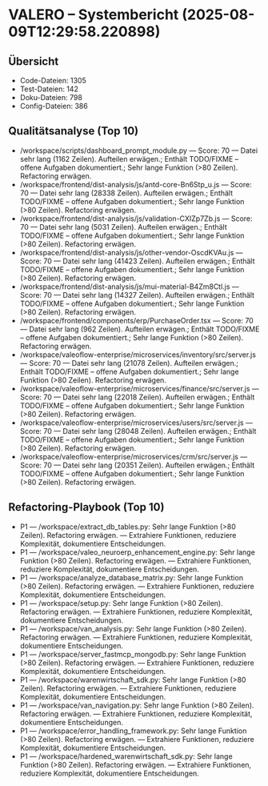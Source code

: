 # VALERO – Systembericht (2025-08-09T12:29:58.220898)

## Übersicht
- Code-Dateien: 1305
- Test-Dateien: 142
- Doku-Dateien: 798
- Config-Dateien: 386

## Qualitätsanalyse (Top 10)
- /workspace/scripts/dashboard_prompt_module.py — Score: 70 — Datei sehr lang (1162 Zeilen). Aufteilen erwägen.; Enthält TODO/FIXME – offene Aufgaben dokumentiert.; Sehr lange Funktion (>80 Zeilen). Refactoring erwägen.
- /workspace/frontend/dist-analysis/js/antd-core-Bn6Stp_u.js — Score: 70 — Datei sehr lang (28338 Zeilen). Aufteilen erwägen.; Enthält TODO/FIXME – offene Aufgaben dokumentiert.; Sehr lange Funktion (>80 Zeilen). Refactoring erwägen.
- /workspace/frontend/dist-analysis/js/validation-CXIZp7Zb.js — Score: 70 — Datei sehr lang (5031 Zeilen). Aufteilen erwägen.; Enthält TODO/FIXME – offene Aufgaben dokumentiert.; Sehr lange Funktion (>80 Zeilen). Refactoring erwägen.
- /workspace/frontend/dist-analysis/js/other-vendor-OscdKVAu.js — Score: 70 — Datei sehr lang (41423 Zeilen). Aufteilen erwägen.; Enthält TODO/FIXME – offene Aufgaben dokumentiert.; Sehr lange Funktion (>80 Zeilen). Refactoring erwägen.
- /workspace/frontend/dist-analysis/js/mui-material-B4Zm8Ctl.js — Score: 70 — Datei sehr lang (14327 Zeilen). Aufteilen erwägen.; Enthält TODO/FIXME – offene Aufgaben dokumentiert.; Sehr lange Funktion (>80 Zeilen). Refactoring erwägen.
- /workspace/frontend/components/erp/PurchaseOrder.tsx — Score: 70 — Datei sehr lang (962 Zeilen). Aufteilen erwägen.; Enthält TODO/FIXME – offene Aufgaben dokumentiert.; Sehr lange Funktion (>80 Zeilen). Refactoring erwägen.
- /workspace/valeoflow-enterprise/microservices/inventory/src/server.js — Score: 70 — Datei sehr lang (21078 Zeilen). Aufteilen erwägen.; Enthält TODO/FIXME – offene Aufgaben dokumentiert.; Sehr lange Funktion (>80 Zeilen). Refactoring erwägen.
- /workspace/valeoflow-enterprise/microservices/finance/src/server.js — Score: 70 — Datei sehr lang (22018 Zeilen). Aufteilen erwägen.; Enthält TODO/FIXME – offene Aufgaben dokumentiert.; Sehr lange Funktion (>80 Zeilen). Refactoring erwägen.
- /workspace/valeoflow-enterprise/microservices/users/src/server.js — Score: 70 — Datei sehr lang (28048 Zeilen). Aufteilen erwägen.; Enthält TODO/FIXME – offene Aufgaben dokumentiert.; Sehr lange Funktion (>80 Zeilen). Refactoring erwägen.
- /workspace/valeoflow-enterprise/microservices/crm/src/server.js — Score: 70 — Datei sehr lang (20351 Zeilen). Aufteilen erwägen.; Enthält TODO/FIXME – offene Aufgaben dokumentiert.; Sehr lange Funktion (>80 Zeilen). Refactoring erwägen.

## Refactoring-Playbook (Top 10)
- P1 — /workspace/extract_db_tables.py: Sehr lange Funktion (>80 Zeilen). Refactoring erwägen. — Extrahiere Funktionen, reduziere Komplexität, dokumentiere Entscheidungen.
- P1 — /workspace/valeo_neuroerp_enhancement_engine.py: Sehr lange Funktion (>80 Zeilen). Refactoring erwägen. — Extrahiere Funktionen, reduziere Komplexität, dokumentiere Entscheidungen.
- P1 — /workspace/analyze_database_matrix.py: Sehr lange Funktion (>80 Zeilen). Refactoring erwägen. — Extrahiere Funktionen, reduziere Komplexität, dokumentiere Entscheidungen.
- P1 — /workspace/setup.py: Sehr lange Funktion (>80 Zeilen). Refactoring erwägen. — Extrahiere Funktionen, reduziere Komplexität, dokumentiere Entscheidungen.
- P1 — /workspace/van_analysis.py: Sehr lange Funktion (>80 Zeilen). Refactoring erwägen. — Extrahiere Funktionen, reduziere Komplexität, dokumentiere Entscheidungen.
- P1 — /workspace/server_fastmcp_mongodb.py: Sehr lange Funktion (>80 Zeilen). Refactoring erwägen. — Extrahiere Funktionen, reduziere Komplexität, dokumentiere Entscheidungen.
- P1 — /workspace/warenwirtschaft_sdk.py: Sehr lange Funktion (>80 Zeilen). Refactoring erwägen. — Extrahiere Funktionen, reduziere Komplexität, dokumentiere Entscheidungen.
- P1 — /workspace/van_navigation.py: Sehr lange Funktion (>80 Zeilen). Refactoring erwägen. — Extrahiere Funktionen, reduziere Komplexität, dokumentiere Entscheidungen.
- P1 — /workspace/error_handling_framework.py: Sehr lange Funktion (>80 Zeilen). Refactoring erwägen. — Extrahiere Funktionen, reduziere Komplexität, dokumentiere Entscheidungen.
- P1 — /workspace/hardened_warenwirtschaft_sdk.py: Sehr lange Funktion (>80 Zeilen). Refactoring erwägen. — Extrahiere Funktionen, reduziere Komplexität, dokumentiere Entscheidungen.